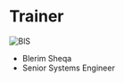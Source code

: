 <!SLIDE noprint smbullets>

# Trainer
<img id="staff" src="/global/_images/netways/staff/BlS.jpg" alt="BlS">

* Blerim Sheqa
 * Senior Systems Engineer
